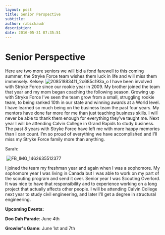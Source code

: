 ```yaml
---
layout: post
title: Senior Perspective
subtitle:
author: rabickaudr
description:
date: 2016-05-31 07:35:51
---
```


# Senior Perspective

Here are two more seniors we will bid a fond farewell to this coming summer, the Stryke Force team wishes them luck in life and will miss them immensely. Kelsey: ![20851883411_2c685c193a_o](https://ci4.googleusercontent.com/proxy/S1k30Tw7bQxqYCLZcfLLHc5dcBn1ZkJAD9MFDhpS4qcOiXvAdkPq09gmVEMloz00T0lOefG9rysr5adu2FQJFCPbbeRaqxGBkVPAutRGKPbBC7A2YDxTq6k4J3w8yh4A_N5Jqg=s0-d-e1-ft#http://strykeforce.org/wp-content/uploads/2016/05/20851883411_2c685c193a_o.jpg) I have been involved with Stryke Force since our rookie year in 2009. My brother joined the team that year and my mom began coaching the following season. Growing up with Stryke Force I’ve seen the team grow from a small, struggling rookie team, to being ranked 10th in our state and winning awards at a World level. I have learned so much being on the business team the past four years. My mentors have done far more for me than just teaching business skills. I will never be able to thank them enough for everything they’ve taught me. Next year I will be attending Calvin College in Grand Rapids to study business. The past 8 years with Stryke Force have left me with more happy memories than I can count. I’m so proud of everything we have accomplished and I’ll miss my Stryke Force family more than anything.  

Sarah:

 ![FB_IMG_1462635512377](https://ci5.googleusercontent.com/proxy/w8vsJSU69whaBBAQMa2SBQcPXKBlUVxs7_R26KbQSTQnkmrMZXbeFR7OY-EVOMuAZyE_JJx1l3zfwJCX8URLKNUWh16d9yjEGDAIxbamI0eBhnNM6HrsccFKKTsM1TES=s0-d-e1-ft#http://strykeforce.org/wp-content/uploads/2016/05/FB_IMG_1462635512377.jpg)

I joined the team my freshman year and again when I was a sophomore. My sophomore year I was living in Canada but I was able to work on my part of the scouting program and send it over. Senior year I was Scouting Overlord. It was nice to have that responsibility and to experience working on a long project that actually affects other people. I will be attending Calvin College next year to study civil engineering, and later I'll get a degree in structural engineering.

**Upcoming Events:**

**Doo Dah Parade**: June 4th

**Growler's Game:** June 1st and 7th
